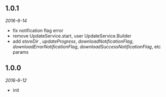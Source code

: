 ## 1.0.1

_2016-6-14_

* fix notification flag error
* remove UpdateService.start, user UpdateService.Builder
* add *storeDir* , *updateProgress*, *downloadNotificationFlag*, *downloadErrorNotificationFlag*, 
  *downloadSuccessNotificationFlag*, etc params


## 1.0.0

_2016-6-12_

* init

